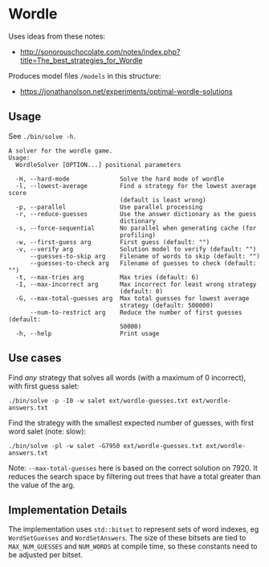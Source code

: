 # Wordle

Uses ideas from these notes:
* http://sonorouschocolate.com/notes/index.php?title=The_best_strategies_for_Wordle

Produces model files `/models` in this structure:
* https://jonathanolson.net/experiments/optimal-wordle-solutions

## Usage

See `./bin/solve -h`.

```
A solver for the wordle game.
Usage:
  WordleSolver [OPTION...] positional parameters

  -H, --hard-mode              Solve the hard mode of wordle
  -l, --lowest-average         Find a strategy for the lowest average score 
                               (default is least wrong)
  -p, --parallel               Use parallel processing
  -r, --reduce-guesses         Use the answer dictionary as the guess 
                               dictionary
  -s, --force-sequential       No parallel when generating cache (for 
                               profiling)
  -w, --first-guess arg        First guess (default: "")
  -v, --verify arg             Solution model to verify (default: "")
      --guesses-to-skip arg    Filename of words to skip (default: "")
      --guesses-to-check arg   Filename of guesses to check (default: "")
  -t, --max-tries arg          Max tries (default: 6)
  -I, --max-incorrect arg      Max incorrect for least wrong strategy 
                               (default: 0)
  -G, --max-total-guesses arg  Max total guesses for lowest average 
                               strategy (default: 500000)
      --num-to-restrict arg    Reduce the number of first guesses (default: 
                               50000)
  -h, --help                   Print usage
```

## Use cases

Find _any_ strategy that solves all words (with a maximum of 0 incorrect), with first guess salet:
```
./bin/solve -p -I0 -w salet ext/wordle-guesses.txt ext/wordle-answers.txt
```

Find the strategy with the smallest expected number of guesses, with first word salet (note: slow):
```
./bin/solve -pl -w salet -G7950 ext/wordle-guesses.txt ext/wordle-answers.txt
```
Note: `--max-total-guesses` here is based on the correct solution on 7920. It reduces the search space by filtering out trees that have a total greater than the value of the arg.

## Implementation Details

The implementation uses `std::bitset` to represent sets of word indexes, eg `WordSetGuesses` and `WordSetAnswers`.
The size of these bitsets are tied to `MAX_NUM_GUESSES` and `NUM_WORDS` at compile time, so these constants need to be adjusted per bitset.
